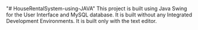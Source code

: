 "# HouseRentalSystem-using-JAVA" 
This project is built using Java Swing for the User Interface and MySQL database. It is built without any Integrated Development Environments. It is built only with the text editor.

